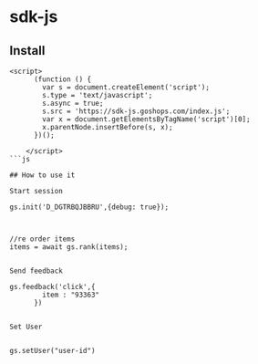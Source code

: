 # sdk-js

## Install


```
<script>
      (function () {
        var s = document.createElement('script');
        s.type = 'text/javascript';
        s.async = true;
        s.src = 'https://sdk-js.goshops.com/index.js';
        var x = document.getElementsByTagName('script')[0];
        x.parentNode.insertBefore(s, x);
      })();

    </script>
```js

## How to use it 

Start session

```
    gs.init('D_DGTRBQJBBRU',{debug: true});
```


```
    //re order items
    items = await gs.rank(items);
```

Send feedback

```
    gs.feedback('click',{
            item : "93363"
          })
```

Set User


```
    gs.setUser("user-id")
```

